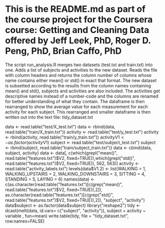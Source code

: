 # This is the README.md as part of the course project for the Coursera course: Getting and Cleaning Data offered by Jeff Leek, PhD, Roger D. Peng, PhD, Brian Caffo, PhD

The script run_analysis.R merges two datasets (test.txt and train.txt) into one.
Adds a list of subjects and activities to the new dataset.
Reads the file with column headers and returns the column number of columns whose name contains either mean() or std() in exact that format.
The new dataset is subsetted according to the results from the column names containing mean() and std(), subjects and activities are also included.
The activities get descriptive names instead of a number-code and the columns are renamed for better understanding of what they contain.
The dataframe is then rearranged to show the average value for each measurement for each activity for each subject.
This rearranged and smaller dataframe is then written out into the text file: tidy_dataset.txt


data <- read.table("test/X_test.txt")
data <- rbind(data,  read.table("train/X_train.txt"))
activity <- read.table("test/y_test.txt")
activity <- rbind(activity, read.table("train/y_train.txt"))
activity$V1 <- as.factor(activity$V1)
subject <-  read.table("test/subject_test.txt")
subject <- rbind(subject, read.table("train/subject_train.txt"))
data <- cbind(data, subject, activity)
data <- data[, c(which(grepl("mean()", read.table("features.txt")$V2, fixed=TRUE)),which(grepl("std()", read.table("features.txt")$V2, fixed=TRUE)), 562, 563)] 
activity <- read.table("activity_labels.txt")
levels(data$V1.2) <- list(WALKING = 1, WALKING_UPSTAIRS = 2, WALKING_DOWNSTAIRS = 3, SITTING = 4, STANDING  = 5, LAYING = 6)
names(data) <- c(as.character(read.table("features.txt")[c(grep("mean()", read.table("features.txt")$V2, fixed=TRUE)),2]), as.character(read.table("features.txt")[c(grep("std()", read.table("features.txt")$V2, fixed=TRUE)),2]), "subject", "activity")
data$subject <- as.factor(data$subject)
library("reshape2")
tidy <- dcast(melt(data, id.vars= c("subject", "activity")), subject + activity ~ variable , fun=mean)
write.table(tidy, file = "tidy_dataset.txt", row.names=FALSE)
